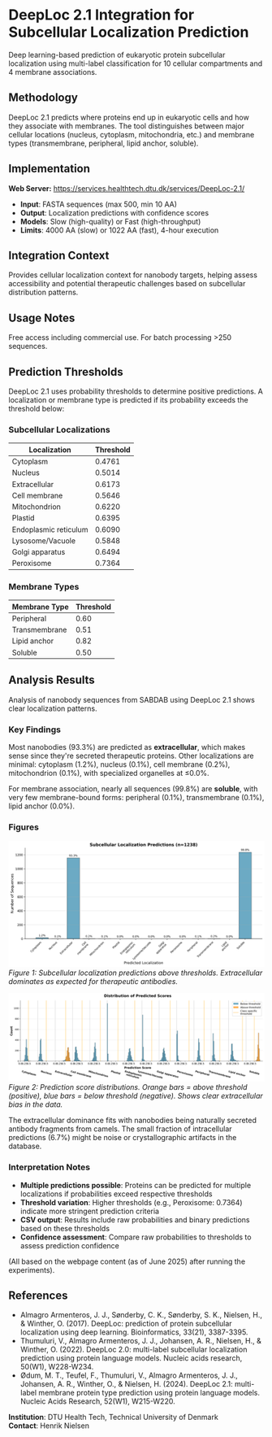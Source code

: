 # DeepLoc 2.1 Integration for Subcellular Localization Prediction

Deep learning-based prediction of eukaryotic protein subcellular localization using multi-label classification for 10 cellular compartments and 4 membrane associations.

## Methodology

DeepLoc 2.1 predicts where proteins end up in eukaryotic cells and how they associate with membranes. The tool distinguishes between major cellular locations (nucleus, cytoplasm, mitochondria, etc.) and membrane types (transmembrane, peripheral, lipid anchor, soluble).

## Implementation

**Web Server:** https://services.healthtech.dtu.dk/services/DeepLoc-2.1/

- **Input**: FASTA sequences (max 500, min 10 AA)
- **Output**: Localization predictions with confidence scores
- **Models**: Slow (high-quality) or Fast (high-throughput)
- **Limits**: 4000 AA (slow) or 1022 AA (fast), 4-hour execution

## Integration Context

Provides cellular localization context for nanobody targets, helping assess accessibility and potential therapeutic challenges based on subcellular distribution patterns.

## Usage Notes

Free access including commercial use. For batch processing >250 sequences.

## Prediction Thresholds

DeepLoc 2.1 uses probability thresholds to determine positive predictions. A localization or membrane type is predicted if its probability exceeds the threshold below:

### Subcellular Localizations
| Localization | Threshold |
|--------------|-----------|
| Cytoplasm | 0.4761 |
| Nucleus | 0.5014 |
| Extracellular | 0.6173 |
| Cell membrane | 0.5646 |
| Mitochondrion | 0.6220 |
| Plastid | 0.6395 |
| Endoplasmic reticulum | 0.6090 |
| Lysosome/Vacuole | 0.5848 |
| Golgi apparatus | 0.6494 |
| Peroxisome | 0.7364 |

### Membrane Types
| Membrane Type | Threshold |
|---------------|-----------|
| Peripheral | 0.60 |
| Transmembrane | 0.51 |
| Lipid anchor | 0.82 |
| Soluble | 0.50 |

## Analysis Results

Analysis of nanobody sequences from SABDAB using DeepLoc 2.1 shows clear localization patterns.

### Key Findings

Most nanobodies (93.3%) are predicted as **extracellular**, which makes sense since they're secreted therapeutic proteins. Other localizations are minimal: cytoplasm (1.2%), nucleus (0.1%), cell membrane (0.2%), mitochondrion (0.1%), with specialized organelles at ≤0.0%.

For membrane association, nearly all sequences (99.8%) are **soluble**, with very few membrane-bound forms: peripheral (0.1%), transmembrane (0.1%), lipid anchor (0.0%).

### Figures

![Localization Summary](localization_summary.png)
*Figure 1: Subcellular localization predictions above thresholds. Extracellular dominates as expected for therapeutic antibodies.*

![Score Distributions](score_distributions.png)
*Figure 2: Prediction score distributions. Orange bars = above threshold (positive), blue bars = below threshold (negative). Shows clear extracellular bias in the data.*

The extracellular dominance fits with nanobodies being naturally secreted antibody fragments from camels. The small fraction of intracellular predictions (6.7%) might be noise or crystallographic artifacts in the database.

### Interpretation Notes
- **Multiple predictions possible**: Proteins can be predicted for multiple localizations if probabilities exceed respective thresholds
- **Threshold variation**: Higher thresholds (e.g., Peroxisome: 0.7364) indicate more stringent prediction criteria
- **CSV output**: Results include raw probabilities and binary predictions based on these thresholds
- **Confidence assessment**: Compare raw probabilities to thresholds to assess prediction confidence
  
(All based on the webpage content (as of June 2025) after running the experiments).

## References

- Almagro Armenteros, J. J., Sønderby, C. K., Sønderby, S. K., Nielsen, H., & Winther, O. (2017). DeepLoc: prediction of protein subcellular localization using deep learning. Bioinformatics, 33(21), 3387-3395.
- Thumuluri, V., Almagro Armenteros, J. J., Johansen, A. R., Nielsen, H., & Winther, O. (2022). DeepLoc 2.0: multi-label subcellular localization prediction using protein language models. Nucleic acids research, 50(W1), W228-W234.
- Ødum, M. T., Teufel, F., Thumuluri, V., Almagro Armenteros, J. J., Johansen, A. R., Winther, O., & Nielsen, H. (2024). DeepLoc 2.1: multi-label membrane protein type prediction using protein language models. Nucleic Acids Research, 52(W1), W215-W220.

**Institution**: DTU Health Tech, Technical University of Denmark  
**Contact**: Henrik Nielsen